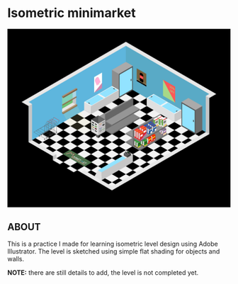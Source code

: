 # Isometric minimarket

![Level preview](https://raw.githubusercontent.com/edgaralexanderfr/isometric-minimarket/master/Isometric%20minimarket.png)

## ABOUT

This is a practice I made for learning isometric level design using Adobe Illustrator. The level is sketched using simple flat shading for objects and walls.

**NOTE:** there are still details to add, the level is not completed yet.
